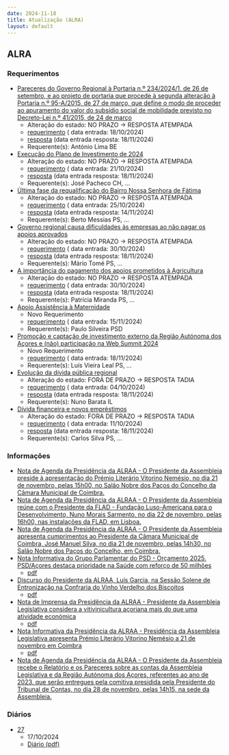 ```yaml
---
date: 2024-11-18
title: Atualização (ALRA)
layout: default
---
```

## ALRA

### Requerimentos

* [Pareceres do Governo Regional à Portaria n.º 234/2024/1, de 26 de setembro, e ao projeto de portaria que procede à segunda alteração à Portaria n.º 95-A/2015, de 27 de março, que define o modo de proceder ao apuramento do valor do subsídio social de mobilidade previsto no Decreto-Lei n.º 41/2015, de 24 de março](http://base.alra.pt:82/4DACTION/w_pesquisa_registo/4/8555)
  * Alteração do estado: NO PRAZO → RESPOSTA ATEMPADA
  * [requerimento](http://base.alra.pt:82/Doc_Req/XIIIreque180.pdf) ( data entrada: 18/10/2024)
  * [resposta](http://base.alra.pt:82/Doc_Req/XIIIrequeresp180.pdf) (data entrada resposta: 18/11/2024)
  * Requerente(s): António Lima BE
* [Execução do Plano de Investimento de 2024](http://base.alra.pt:82/4DACTION/w_pesquisa_registo/4/8559)
  * Alteração do estado: NO PRAZO → RESPOSTA ATEMPADA
  * [requerimento](http://base.alra.pt:82/Doc_Req/XIIIreque183.pdf) ( data entrada: 21/10/2024)
  * [resposta](http://base.alra.pt:82/Doc_Req/XIIIrequeresp183.pdf) (data entrada resposta: 18/11/2024)
  * Requerente(s): José Pacheco CH, ...
* [Última fase da requalificação do Bairro Nossa Senhora de Fátima](http://base.alra.pt:82/4DACTION/w_pesquisa_registo/4/8570)
  * Alteração do estado: NO PRAZO → RESPOSTA ATEMPADA
  * [requerimento](http://base.alra.pt:82/Doc_Req/XIIIreque190.pdf) ( data entrada: 25/10/2024)
  * [resposta](http://base.alra.pt:82/Doc_Req/XIIIrequeresp190.pdf) (data entrada resposta: 14/11/2024)
  * Requerente(s): Berto Messias PS, ...
* [Governo regional causa dificuldades às empresas ao não pagar os apoios aprovados](http://base.alra.pt:82/4DACTION/w_pesquisa_registo/4/8575)
  * Alteração do estado: NO PRAZO → RESPOSTA ATEMPADA
  * [requerimento](http://base.alra.pt:82/Doc_Req/XIIIreque193.pdf) ( data entrada: 30/10/2024)
  * [resposta](http://base.alra.pt:82/Doc_Req/XIIIrequeresp193.pdf) (data entrada resposta: 18/11/2024)
  * Requerente(s): Mário Tomé PS, ...
* [A importância do pagamento dos apoios prometidos à Agricultura](http://base.alra.pt:82/4DACTION/w_pesquisa_registo/4/8577)
  * Alteração do estado: NO PRAZO → RESPOSTA ATEMPADA
  * [requerimento](http://base.alra.pt:82/Doc_Req/XIIIreque195.pdf) ( data entrada: 30/10/2024)
  * [resposta](http://base.alra.pt:82/Doc_Req/XIIIrequeresp195.pdf) (data entrada resposta: 18/11/2024)
  * Requerente(s): Patrícia Miranda PS, ...
* [Apoio Assistência à Maternidade](http://base.alra.pt:82/4DACTION/w_pesquisa_registo/4/8607)
  * Novo Requerimento
  * [requerimento](http://base.alra.pt:82/Doc_Req/XIIIreque214.pdf) ( data entrada: 15/11/2024)
  * Requerente(s): Paulo Silveira PSD
* [Promoção e captação de investimento externo da Região Autónoma dos Açores e (não) participação na Web Summit 2024](http://base.alra.pt:82/4DACTION/w_pesquisa_registo/4/8609)
  * Novo Requerimento
  * [requerimento](http://base.alra.pt:82/Doc_Req/XIIIreque215.pdf) ( data entrada: 18/11/2024)
  * Requerente(s): Luís Vieira Leal PS, ...
* [Evolução da dívida pública regional](http://base.alra.pt:82/4DACTION/w_pesquisa_registo/4/8534)
  * Alteração do estado: FORA DE PRAZO → RESPOSTA TADIA
  * [requerimento](http://base.alra.pt:82/Doc_Req/XIIIreque167.pdf) ( data entrada: 04/10/2024)
  * [resposta](http://base.alra.pt:82/Doc_Req/XIIIrequeresp167.pdf) (data entrada resposta: 18/11/2024)
  * Requerente(s): Nuno Barata IL
* [Dívida financeira e novos empréstimos](http://base.alra.pt:82/4DACTION/w_pesquisa_registo/4/8549)
  * Alteração do estado: FORA DE PRAZO → RESPOSTA TADIA
  * [requerimento](http://base.alra.pt:82/Doc_Req/XIIIreque177.pdf) ( data entrada: 11/10/2024)
  * [resposta](http://base.alra.pt:82/Doc_Req/XIIIrequeresp177.pdf) (data entrada resposta: 18/11/2024)
  * Requerente(s): Carlos Silva PS, ...

### Informações

* [Nota de Agenda da Presidência da ALRAA - O Presidente da Assembleia preside à apresentação do Prémio Literário Vitorino Nemésio, no dia 21 de novembro, pelas 15h00, no Salão Nobre dos Paços do Concelho da Câmara Municipal de Coimbra.](http://base.alra.pt:82/4DACTION/w_pesquisa_registo/8/20624)
* [Nota de Agenda da Presidência da ALRAA - O Presidente da Assembleia reúne com o Presidente da FLAD - Fundação Luso-Americana para o Desenvolvimento, Nuno Morais Sarmento, no dia 22 de novembro, pelas 16h00, nas instalações da FLAD, em Lisboa.](http://base.alra.pt:82/4DACTION/w_pesquisa_registo/8/20625)
* [Nota de Agenda da Presidência da ALRAA - O Presidente da Assembleia apresenta cumprimentos ao Presidente da Câmara Municipal de Coimbra, José Manuel Silva, no dia 21 de novembro, pelas 14h30, no Salão Nobre dos Paços do Concelho, em Coimbra.](http://base.alra.pt:82/4DACTION/w_pesquisa_registo/8/20626)
* [Nota Informativa do Grupo Parlamentar do PSD - Orçamento 2025. PSD/Açores destaca prioridade na Saúde com reforço de 50 milhões](http://base.alra.pt:82/4DACTION/w_pesquisa_registo/8/20627)
  * [pdf](http://base.alra.pt:82/Doc_Noticias/NI20627.pdf)
* [Discurso do Presidente da ALRAA, Luís Garcia, na Sessão Solene de Entronização na Confraria do Vinho Verdelho dos Biscoitos](http://base.alra.pt:82/4DACTION/w_pesquisa_registo/8/20628)
  * [pdf](http://base.alra.pt:82/Doc_Noticias/NI20628.pdf)
* [Nota de Imprensa da Presidência da ALRAA - Presidente da Assembleia Legislativa considera a vitivinicultura açoriana mais do que uma atividade económica](http://base.alra.pt:82/4DACTION/w_pesquisa_registo/8/20629)
  * [pdf](http://base.alra.pt:82/Doc_Noticias/NI20629.pdf)
* [Nota Informativa da Presidência da ALRAA - Presidência da Assembleia Legislativa apresenta Prémio Literário Vitorino Nemésio a 21 de novembro em Coimbra](http://base.alra.pt:82/4DACTION/w_pesquisa_registo/8/20630)
  * [pdf](http://base.alra.pt:82/Doc_Noticias/NI20630.pdf)
* [Nota de Agenda da Presidência da ALRAA - O Presidente da Assembleia recebe o Relatório e os Pareceres sobre as contas da Assembleia Legislativa e da Região Autónoma dos Açores, referentes ao ano de 2023, que serão entregues pela comitiva presidida pela Presidente do Tribunal de Contas, no dia 28 de novembro, pelas 14h15, na sede da Assembleia.](http://base.alra.pt:82/4DACTION/w_pesquisa_registo/8/20631)

### Diários

* [27](http://base.alra.pt:82/4DACTION/w_pesquisa_registo/10/2808)
  * 17/10/2024
  * [Diário (pdf)](http://base.alra.pt:82/Diario/XIII27.pdf)
